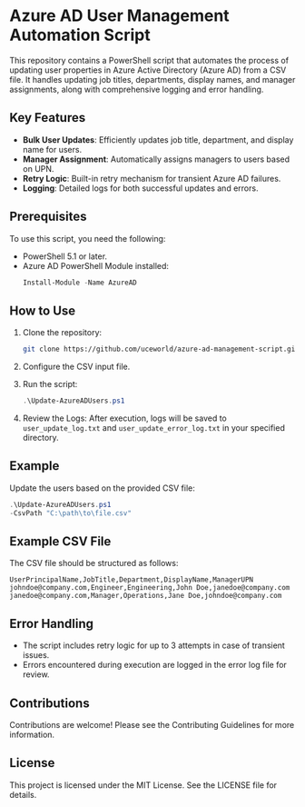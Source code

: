 # Azure AD User Management Automation Script

This repository contains a PowerShell script that automates the process of updating user properties in Azure Active Directory (Azure AD) from a CSV file. It handles updating job titles, departments, display names, and manager assignments, along with comprehensive logging and error handling.

## Key Features
- **Bulk User Updates**: Efficiently updates job title, department, and display name for users.
- **Manager Assignment**: Automatically assigns managers to users based on UPN.
- **Retry Logic**: Built-in retry mechanism for transient Azure AD failures.
- **Logging**: Detailed logs for both successful updates and errors.

## Prerequisites
To use this script, you need the following:
- PowerShell 5.1 or later.
- Azure AD PowerShell Module installed:
   ```powershell
   Install-Module -Name AzureAD

## How to Use
1. Clone the repository:
   ```bash
   git clone https://github.com/uceworld/azure-ad-management-script.git
   ```
2. Configure the CSV input file.

3. Run the script:
   ```powershell
   .\Update-AzureADUsers.ps1
   ```
4. Review the Logs:
   After execution, logs will be saved to ```user_update_log.txt``` and ```user_update_error_log.txt``` in your specified directory.


## Example
Update the users based on the provided CSV file:
```powershell
.\Update-AzureADUsers.ps1
-CsvPath "C:\path\to\file.csv"
```

## Example CSV File
The CSV file should be structured as follows:
```csv
UserPrincipalName,JobTitle,Department,DisplayName,ManagerUPN
johndoe@company.com,Engineer,Engineering,John Doe,janedoe@company.com
janedoe@company.com,Manager,Operations,Jane Doe,johndoe@company.com
```

## Error Handling
- The script includes retry logic for up to 3 attempts in case of transient issues.
- Errors encountered during execution are logged in the error log file for review.

## Contributions
Contributions are welcome! Please see the Contributing Guidelines for more information.

## License
This project is licensed under the MIT License. See the LICENSE file for details.
